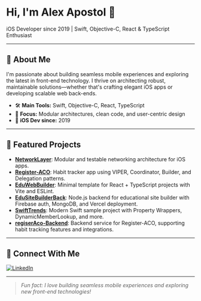 # Hi, I'm Alex Apostol 👋

iOS Developer since 2019 | Swift, Objective-C, React & TypeScript Enthusiast

---

## 🚀 About Me

I'm passionate about building seamless mobile experiences and exploring the latest in front-end technology. I thrive on architecting robust, maintainable solutions—whether that's crafting elegant iOS apps or developing scalable web back-ends.

- 🛠 **Main Tools:** Swift, Objective-C, React, TypeScript
- 🎯 **Focus:** Modular architectures, clean code, and user-centric design
- 📱 **iOS Dev since:** 2019

---

## 🌟 Featured Projects

- [**NetworkLayer**](https://github.com/AlexApostolSource/NetworkLayer): Modular and testable networking architecture for iOS apps.
- [**Register-ACO**](https://github.com/Alex-Apostol-iOS/Register-ACO): Habit tracker app using VIPER, Coordinator, Builder, and Delegation patterns.
- [**EduWebBuilder**](https://github.com/EduSiteBuilder/EduWebBuilder): Minimal template for React + TypeScript projects with Vite and ESLint.
- [**EduSiteBuilderBack**](https://github.com/AlexApostolSource/EduSiteBuilderBack): Node.js backend for educational site builder with Firebase auth, MongoDB, and Vercel deployment.
- [**SwiftTrends**](https://github.com/AlexApostolSource/SwiftTrends): Modern Swift sample project with Property Wrappers, DynamicMemberLookup, and more.
- [**regiserAco-Backend**](https://github.com/AlexApostolSource/regiserAco-Backend): Backend service for Register-ACO, supporting habit tracking features and integrations.

---

## 💼 Connect With Me

[![LinkedIn](https://img.shields.io/badge/LinkedIn-blue?logo=linkedin&logoColor=white)](https://www.linkedin.com/in/alex-apostol-80a3a8171)

---

> *Fun fact: I love building seamless mobile experiences and exploring new front-end technologies!*
